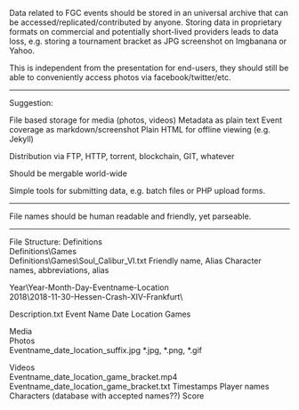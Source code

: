 Data related to FGC events should be stored in an universal archive that can be accessed/replicated/contributed by anyone. Storing data in proprietary formats on commercial and potentially short-lived providers leads to data loss, e.g. storing a tournament bracket as JPG screenshot on Imgbanana or Yahoo.

This is independent from the presentation for end-users, they should still be able to conveniently access photos via facebook/twitter/etc.

---
Suggestion:

File based storage for media (photos, videos)
Metadata as plain text
Event coverage as markdown/screenshot
Plain HTML for offline viewing (e.g. Jekyll)

Distribution via FTP, HTTP, torrent, blockchain, GIT, whatever

Should be mergable world-wide

Simple tools for submitting  data, e.g. batch files or PHP upload forms.

---
File names should be human readable and friendly, yet parseable. 

---

File Structure:
Definitions\
Definitions\Games\
Definitions\Games\Soul_Calibur_VI.txt
Friendly name, Alias
Character names, abbreviations, alias

Year\Year-Month-Day-Eventname-Location\
2018\2018-11-30-Hessen-Crash-XIV-Frankfurt\

Description.txt
Event Name
Date
Location
Games

Media\
Photos\
Eventname_date_location_suffix.jpg
*.jpg, *.png, *.gif

Videos\
Eventname_date_location_game_bracket.mp4
Eventname_date_location_game_bracket.txt
Timestamps
Player names
Characters (database with accepted names??)
Score


